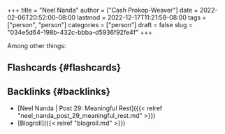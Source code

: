 +++
title = "Neel Nanda"
author = ["Cash Prokop-Weaver"]
date = 2022-02-06T20:52:00-08:00
lastmod = 2022-12-17T11:21:58-08:00
tags = ["person", "person"]
categories = ["person"]
draft = false
slug = "034e5d64-198b-432c-bbba-d5936f92fe4f"
+++

Among other things:


## Flashcards {#flashcards}


## Backlinks {#backlinks}

-   [Neel Nanda | Post 29: Meaningful Rest]({{< relref "neel_nanda_post_29_meaningful_rest.md" >}})
-   [Blogroll]({{< relref "blogroll.md" >}})
